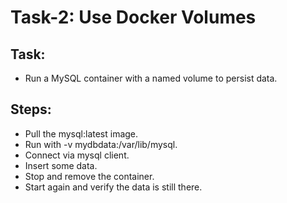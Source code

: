 # Task-2: Use Docker Volumes

## Task:

- Run a MySQL container with a named volume to persist data.

## Steps:

- Pull the mysql:latest image.
- Run with -v mydbdata:/var/lib/mysql.
- Connect via mysql client.
- Insert some data.
- Stop and remove the container.
- Start again and verify the data is still there.
